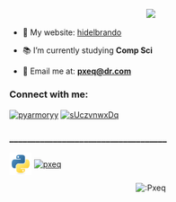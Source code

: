 <!-- <p align=center><img width=90% src="banner.gif"></img></p> -->
<p align=center>
  <a href="https://discord.com/users/860512242809307147"><img src="https://lanyard.cnrad.dev/api/860512242809307147?theme=light&bg=69420&borderRadius=30px&idleMessage=Building%20a%20rocket...%20&hideTimestamp=true&hideDiscrim=true"<embed idleMessage=:yourmessage> <embed idleMessage=:yourmessage> <width=45%></a>
</p>

- 📲 My website: [hidelbrando](http://hidelbrando.com)

- 📚 I’m currently studying **Comp Sci**


- 📩 Email me at: **pxeq@dr.com**

<h3 align="left">Connect with me:</h3>
<p align="left">
<a href="https://instagram.com/pyarmoryy" target="blank"><img align="center" src="https://raw.githubusercontent.com/rahuldkjain/github-profile-readme-generator/master/src/images/icons/Social/instagram.svg" alt="pyarmoryy" height="30" width="40" /></a>
<a href="https://t.me/pyarmory" target="blank"><img align="center" src="https://upload.wikimedia.org/wikipedia/commons/thumb/8/83/Telegram_2019_Logo.svg/182px-Telegram_2019_Logo.svg.png" alt="sUczvnwxDq" height="30" width="40" /></a>
</p>

<h3 align="left">____________________________________</h3>
<p align="left">
<a href="https://python.org" target="blank"><img align="center" src="https://raw.githubusercontent.com/devicons/devicon/master/icons/python/python-original.svg" alt="pxeq" height="40" width="40" /></a>
<a href="https://www.lua.org" target="blank"><img align="center" src="https://cdn.jsdelivr.net/gh/devicons/devicon/icons/lua/lua-original.svg" alt="pxeq" height="40" width="40" /></a>

</p>



<p align="center"><img src="https://www.nicepng.com/png/full/2-22360_batman-png.png" alt=":Pxeq" height="230" width="250" /></p>
